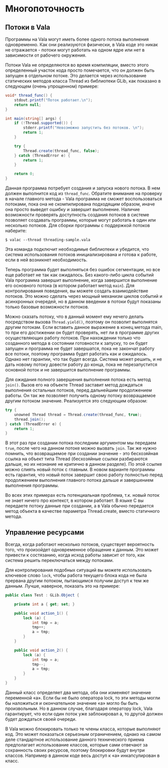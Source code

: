 # Многопоточность

## Потоки в Vala

Программы на Vala могут иметь более одного потока выполнения одновременно. Как они реализуются физически, в Vala коде это никак не отражается - потоки могут работать на одном ядре или нет в зависимости от рабочего окружения.

Потоки Vala не определяются во время компиляции, вместо этого определенный участок кода просто помечается, что он должен быть запущен в отдельном потоке. Это делается через использование статических методов класса Thread из библиотеки GLib, как показано в следующем \(очень упрощенном\) примере:

```csharp
void* thread_func() {
    stdout.printf("Поток работает.\n");
    return null;
}

int main(string[] args) {
    if (!Thread.supported()) {
        stderr.printf("Невозможно запустить без потоков. \n");
        return 1;
    }

    try {
        Thread.create(thread_func, false);
    } catch (ThreadError e) {
        return 1;
    }

    return 0;
}
```

Данная программа потребует создания и запуска нового потока. В нем должен выполнится код из `thread_func`. Обратите внимание на проверку в начале главного метода - Vala программа не сможет воспользоваться потоками, пока она не скомпилирована подходящим образом, иначе она просто выведет ошибку и завершит выполнение. Наличие возможности проверять доступность создания потоков в системе позволяет создавать программы, которые могут работать в один или несколько потоков. Для сборки программы с поддержкой потоков наберите:

`$ valac --thread threading-sample.vala`

Эта команда подключит необходимые библиотеки и убедится, что система использования потоков инициализирована и готова к работе, если в ней возникнет необходимость.

Теперь программа будет выполняться без ошибок сегментации, но все еще работает не так как ожидалось. Без какого-либо цикла событий Vala программа завершит выполнение, когда завершится выполнение его основного потока \(в котором работает метод `main`\). Для контролирования поведения, вы можете создать взаимодействие потоков. Это можно сделать через мощный механизм циклов событий и асинхронных очередей, но в данном введении в потоки будут показаны только базовые возможности потоков.

Можно сказать потоку, что в данный момент ему нечего делать посредством вызова `Thread.yield()`, поэтому он позволит выполнятся другим потокам. Если вставить данное выражение в конец метода main, то при его достижении он будет проверять, нет ли в программе других осуществляющих работу потоков. При нахождении только что созданного метода в состоянии готовности к запуску, то он будет запущен и программа не будет завершатся, пока не закончат работу все потоки, поэтому программа будет работать как и ожидалось. Однако нет гарантии, что так будет всегда. Система может решить, и не дать новому потоку довести работу до конца, пока не перезапустится основной поток и не завершится выполнение программы.

Для ожидания полного завершения выполнения потока есть метод `join()`. Вызов его на объекте Thread заставит метод дождаться выполнения остальных потоков, перед дальнейшим продолжением работы. Он так же позволяет получить одному потоку возвращаемое другим потоком значение. Реализуется это следующим образом:

```csharp
try {
    unowned Thread thread = Thread.create(thread_func, true);
    thread.join();
} catch (ThreadError e) {
    return 1;
}
```

В этот раз при создании потока последним аргументом мы передаем `true`, после чего на данном потоке можно вызвать `join`. Так же нужно помнить, что возвращаемое при создании значение - это бесхозяйная ссылка на объект типа Thread \(бесхозяйные ссылки разбираются дальше, но их незнание не критично в данном разделе\). По этой ссылке можно слиять новый поток с главным. В новом варианте программы есть гарантия, что новый поток завершит свою работу полностью перед продолжением выполнения главного потока дальше и завершением выполнения программы.

Во всех этих примерах есть потенциальная проблема, т.к. новый поток не знает ничего про контекст, в котором работает. В языке С вы передаете потоку данные при создании, а в Vala обычно передается метод объекта в качестве параметра Thread.create, вместо статичного метода.

## Управление ресурсами

Всегда, когда работают несколько потоков, существует вероятность того, что произойдет одновременное обращение к данным. Это может привести к состязанию, когда исход работы зависит от того, как система решить переключаться между потоками.

Для контролирования подобных ситуаций вы можете использовать ключевое слово `lock`, чтобы работа текущего блока кода не была прервана другим потоком, пытающимся получим доступ к тем же данным. Лучше, наверное, показать это на примере:

```csharp
public class Test : GLib.Object {

    private int a { get; set; }

    public void action_1() {
        lock (a) {
            int tmp = a;
            tmp++;
            a = tmp;
        }
    }

    public void action_2() {
        lock (a) {
            int tmp = a;
            tmp--;
            a = tmp;
        }
    }
}
```

Данный класс определяет два метода, оба они изменяют значение переменной «а». Если бы не было оператора lock, то эти методы могли бы наложиться и окончательное значение «а» могло бы быть произвольным. Но в данном случае, благодаря оператору lock, Vala гарантирует, что если один поток уже заблокировал а, то другой должен будет дождаться своей очереди.

В Vala можно блокировать только те члены класса, которые выполняют код. Это может показаться серьезным ограничением, однако на самом деле стандартное использование данного технического приема предполагает использование классов, которые сами отвечают за сохранность своих ресурсов, поэтому блокировки будут внутри классов. Например в данном коде весь доступ к «а» инкапсулирован в класс.

